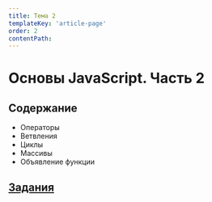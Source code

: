 ```yaml
---
title: Тема 2
templateKey: 'article-page'
order: 2
contentPath: 
---
```

<!--  -->
# Основы JavaScript. Часть 2

## Содержание

-   <gatsby-link to="/externals/topic2/js-basics-part2#операторы">Операторы</gatsby-link>
-   <gatsby-link to="/externals/topic2/js-basics-part2#ветвления">Ветвления</gatsby-link>
-   <gatsby-link to="/externals/topic2/js-basics-part2#циклы">Циклы</gatsby-link>
-   <gatsby-link to="/externals/topic2/js-basics-part2#массивы">Массивы</gatsby-link>
-   <gatsby-link to="/externals/topic2/js-basics-part2#объявление-функции">Объявление функции</gatsby-link>

## [Задания](https://github.com/WebPurple/external-courses/tree/master/src/ex2_js-basics-part2/README.md)

